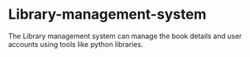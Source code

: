 # Library-management-system
The Library management system can manage the book details and user accounts using tools like python libraries.
